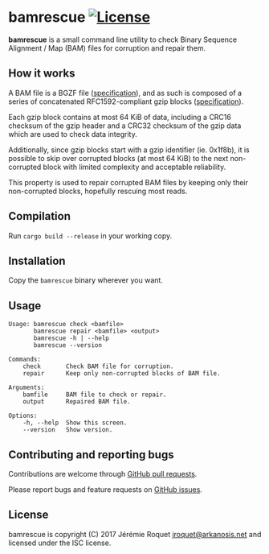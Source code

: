 # bamrescue [![License](http://img.shields.io/badge/license-ISC-blue.svg)](/LICENSE)

**bamrescue** is a small command line utility to check Binary Sequence
Alignment / Map (BAM) files for corruption and repair them.

## How it works

A BAM file is a BGZF file ([specification](https://samtools.github.io/hts-specs/SAMv1.pdf)),
and as such is composed of a series of concatenated RFC1592-compliant gzip
blocks ([specification](https://tools.ietf.org/html/rfc1952)).

Each gzip block contains at most 64 KiB of data, including a CRC16 checksum of
the gzip header and a CRC32 checksum of the gzip data which are used to check
data integrity.

Additionally, since gzip blocks start with a gzip identifier (ie. 0x1f8b),
it is possible to skip over corrupted blocks (at most 64 KiB) to the next
non-corrupted block with limited complexity and acceptable reliability.

This property is used to repair corrupted BAM files by keeping only their
non-corrupted blocks, hopefully rescuing most reads.

## Compilation

Run `cargo build --release` in your working copy.

## Installation

Copy the `bamrescue` binary wherever you want.

## Usage

```console
Usage: bamrescue check <bamfile>
       bamrescue repair <bamfile> <output>
       bamrescue -h | --help
       bamrescue --version

Commands:
    check       Check BAM file for corruption.
    repair      Keep only non-corrupted blocks of BAM file.

Arguments:
    bamfile     BAM file to check or repair.
    output      Repaired BAM file.

Options:
    -h, --help  Show this screen.
    --version   Show version.
```

## Contributing and reporting bugs

Contributions are welcome through [GitHub pull requests](https://github.com/Arkanosis/bamrescue/pulls).

Please report bugs and feature requests on [GitHub issues](https://github.com/Arkanosis/bamrescue/issues).

## License

bamrescue is copyright (C) 2017 Jérémie Roquet <jroquet@arkanosis.net> and
licensed under the ISC license.
